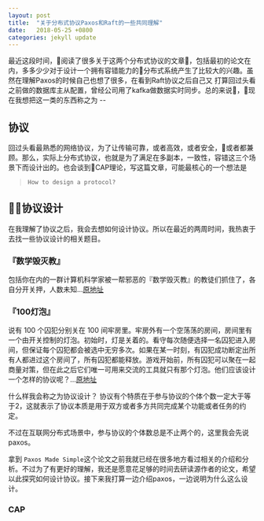 ```yaml
---
layout: post
title:  "关于分布式协议Paxos和Raft的一些共同理解"
date:   2018-05-25 +0800
categories: jekyll update
---
```


最近这段时间，阅读了很多关于这两个分布式协议的文章，包括最初的论文在内，多多少少对于设计一个拥有容错能力的分布式系统产生了比较大的兴趣。虽然在理解Paxos的时候自己也想了很多，在看到Raft协议之后自己又
打算回过头看之前做的数据库主从配置，曾经公司用了kafka做数据实时同步。总的来说，现在我想把这一类的东西称之为 --

## 协议
回过头看最熟悉的网络协议，为了让传输可靠，或者高效，或者安全，或者都兼顾。那么，实际上分布式协议，也就是为了满足在多副本，一致性，容错这三个场景下而设计出的。也会谈到CAP理论，写这篇文章，可能最核心的一个想法是

> `How to design a protocol?`

## 协议设计
在我理解了协议之后，我会去想如何设计协议。所以在最近的两周时间，我热衷于去找一些协议设计的相关题目。

### 『数学毁灭教』

包括你在内的一群计算机科学家被一帮邪恶的『数学毁灭教』的教徒们抓住了，各自分开关押，人数未知...[原地址](https://zhuanlan.zhihu.com/p/21250200)

### 『100灯泡』
说有 100 个囚犯分别关在 100 间牢房里。牢房外有一个空荡荡的房间，房间里有一个由开关控制的灯泡。初始时，灯是关着的。看守每次随便选择一名囚犯进入房间，但保证每个囚犯都会被选中无穷多次。如果在某一时刻，有囚犯成功断定出所有人都进过这个房间了，所有囚犯都能释放。游戏开始前，所有囚犯可以聚在一起商量对策，但在此之后它们唯一可用来交流的工具就只有那个灯泡。他们应该设计一个怎样的协议呢？...[原地址](http://www.matrix67.com/blog/archives/3618)

什么样我会称之为协议设计？ 协议有个特质在于参与协议的个体个数一定大于等于2，这就表示了协议本质是用于双方或者多方共同完成某个功能或者任务的约定。

不过在互联网分布式场景中，参与协议的个体数总是不止两个的，这里我会先说paxos。

拿到 `Paxos Made Simple`这个论文之前我就已经在很多地方看过相关的介绍和分析。不过为了有更好的理解，我还是愿意花足够的时间去研读源作者的论文，希望以此探究如何设计协议。接下来我打算一边介绍paxos，一边说明为什么这么设计。

### CAP

